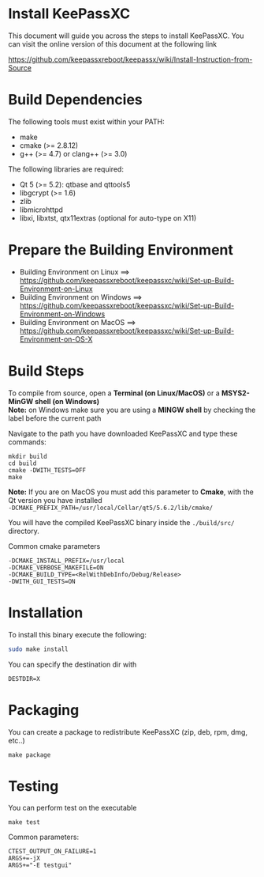 Install KeePassXC
=================

This document will guide you across the steps to install KeePassXC.
You can visit the online version of this document at the following link

https://github.com/keepassxreboot/keepassx/wiki/Install-Instruction-from-Source


Build Dependencies
==================

The following tools must exist within your PATH:

* make
* cmake (>= 2.8.12)
* g++ (>= 4.7) or clang++ (>= 3.0)

The following libraries are required:

* Qt 5 (>= 5.2): qtbase and qttools5
* libgcrypt (>= 1.6)
* zlib
* libmicrohttpd
* libxi, libxtst, qtx11extras (optional for auto-type on X11)


Prepare the Building Environment
================================

* Building Environment on Linux    ==> https://github.com/keepassxreboot/keepassxc/wiki/Set-up-Build-Environment-on-Linux
* Building Environment on Windows  ==> https://github.com/keepassxreboot/keepassxc/wiki/Set-up-Build-Environment-on-Windows
* Building Environment on MacOS    ==> https://github.com/keepassxreboot/keepassxc/wiki/Set-up-Build-Environment-on-OS-X


Build Steps
===========

To compile from source, open a **Terminal (on Linux/MacOS)** or a **MSYS2-MinGW shell (on Windows)**<br/>
**Note:** on Windows make sure you are using a **MINGW shell** by checking the label before the current path

Navigate to the path you have downloaded KeePassXC and type these commands:

```
mkdir build
cd build
cmake -DWITH_TESTS=OFF
make
```

**Note:** If you are on MacOS you must add this parameter to **Cmake**, with the Qt version you have installed<br/> `-DCMAKE_PREFIX_PATH=/usr/local/Cellar/qt5/5.6.2/lib/cmake/`

You will have the compiled KeePassXC binary inside the `./build/src/` directory.

Common cmake parameters
```
-DCMAKE_INSTALL_PREFIX=/usr/local
-DCMAKE_VERBOSE_MAKEFILE=ON
-DCMAKE_BUILD_TYPE=<RelWithDebInfo/Debug/Release>
-DWITH_GUI_TESTS=ON
```


Installation
============

To install this binary execute the following:

```bash
sudo make install
```

You can specify the destination dir with
```
DESTDIR=X
```


Packaging
=========

You can create a package to redistribute KeePassXC (zip, deb, rpm, dmg, etc..)
```
make package
```


Testing
=======

You can perform test on the executable
```
make test
```

Common parameters:
```
CTEST_OUTPUT_ON_FAILURE=1
ARGS+=-jX
ARGS+="-E testgui"
```
